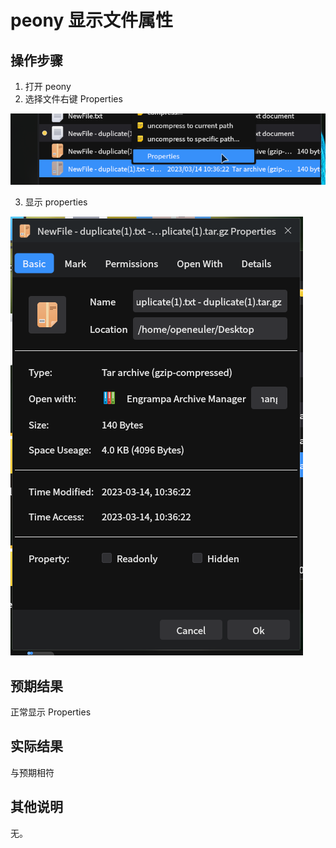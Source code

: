 # peony 显示文件属性

## 操作步骤
1. 打开 peony
2. 选择文件右键 Properties

![peony_显示文件属性-1](./img/peony_显示文件属性-1.png)

3. 显示 properties

![peony_显示文件属性-2](./img/peony_显示文件属性-2.png)


## 预期结果
正常显示 Properties
## 实际结果
与预期相符
## 其他说明

无。

